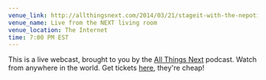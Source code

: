 ```yaml
---
venue_link: http://allthingsnext.com/2014/03/21/stageit-with-the-nepotist/
venue_name: Live from the NEXT living room
venue_location: The Internet
time: 7:00 PM EST
---
```


This is a live webcast, brought to you by the <a href="http://www.allthingsnext.com/">All Things Next</a> podcast. Watch from anywhere in the world. Get tickets <a href="http://allthingsnext.com/2014/03/21/stageit-with-the-nepotist">here</a>, they're cheap!

